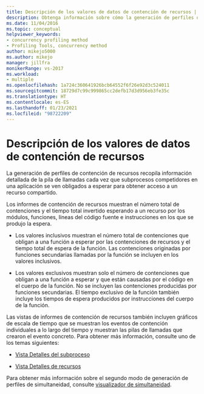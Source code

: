 ```yaml
---
title: Descripción de los valores de datos de contención de recursos | Microsoft Docs
description: Obtenga información sobre cómo la generación de perfiles de contención de recursos recopila detalles cuando los subprocesos competidores en una aplicación se ven obligados a esperar para acceder a un recurso compartido.
ms.date: 11/04/2016
ms.topic: conceptual
helpviewer_keywords:
- concurrency profiling method
- Profiling Tools, concurrency method
author: mikejo5000
ms.author: mikejo
manager: jillfra
monikerRange: vs-2017
ms.workload:
- multiple
ms.openlocfilehash: 1a724c360641926bcb64552f6f26e92d3c524011
ms.sourcegitcommit: 18729d7c99c999865cc2defb17d3d956eb3fe35c
ms.translationtype: HT
ms.contentlocale: es-ES
ms.lasthandoff: 01/23/2021
ms.locfileid: "98722209"
---
```

# <a name="understand-resource-contention-data-values"></a>Descripción de los valores de datos de contención de recursos

La generación de perfiles de contención de recursos recopila información detallada de la pila de llamadas cada vez que subprocesos competidores en una aplicación se ven obligados a esperar para obtener acceso a un recurso compartido.

Los informes de contención de recursos muestran el número total de contenciones y el tiempo total invertido esperando a un recurso por los módulos, funciones, líneas del código fuente e instrucciones en los que se produjo la espera.

- Los valores inclusivos muestran el número total de contenciones que obligan a una función a esperar por las contenciones de recursos y el tiempo total de espera de la función.  Las contenciones originadas por funciones secundarias llamadas por la función se incluyen en los valores inclusivos.

- Los valores exclusivos muestran solo el número de contenciones que obligan a una función a esperar y que están causadas por el código en el cuerpo de la función. No se incluyen las contenciones producidas por funciones secundarias. El tiempo exclusivo de la función también incluye los tiempos de espera producidos por instrucciones del cuerpo de la función.

Las vistas de informes de contención de recursos también incluyen gráficos de escala de tiempo que se muestran los eventos de contención individuales a lo largo del tiempo y muestran las pilas de llamadas que crearon el evento concreto. Para obtener más información, consulte uno de los temas siguientes:

- [Vista Detalles del subproceso](../profiling/thread-details-view-contention-data.md)

- [Vista Detalles de recursos](../profiling/resource-details-view-contention-data.md)

Para obtener más información sobre el segundo modo de generación de perfiles de simultaneidad, consulte [visualizador de simultaneidad](../profiling/concurrency-visualizer.md).
